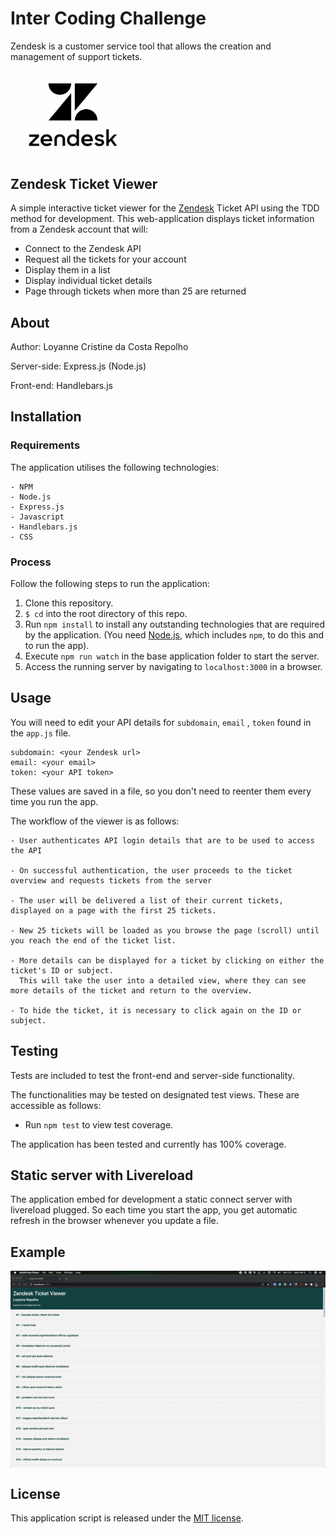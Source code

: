 # Inter Coding Challenge

Zendesk is a customer service tool that allows the creation and management of support tickets.

<img align="center" src="https://github.com/loyannec/zendesk-ticket-viewer/blob/master/zendesk-logo.png" width="200" >

## Zendesk Ticket Viewer

A simple interactive ticket viewer for the [Zendesk](https://www.zendesk.com/) Ticket API using the TDD method for development. This web-application displays ticket information from a Zendesk account that will:

- Connect to the Zendesk API
- Request all the tickets for your account
- Display them in a list
- Display individual ticket details
- Page through tickets when more than 25 are returned

## About

Author: Loyanne Cristine da Costa Repolho

Server-side: Express.js (Node.js)

Front-end: Handlebars.js

## Installation

### Requirements

The application utilises the following technologies:

```
- NPM
- Node.js
- Express.js
- Javascript
- Handlebars.js
- CSS
```

### Process

Follow the following steps to run the application:

1. Clone this repository.
2. `$ cd` into the root directory of this repo.
3. Run `npm install` to install any outstanding technologies that are required by the application. (You need [Node.js](https://nodejs.org/), which includes `npm`, to do this and to run the app).
4. Execute `npm run watch` in the base application folder to start the server.
5. Access the running server by navigating to `localhost:3000` in a browser.

## Usage

You will need to edit your API details for `subdomain`, `email` , `token` found in the `app.js` file.

```
subdomain: <your Zendesk url>
email: <your email>
token: <your API token>
```

These values are saved in a file, so you don't need to reenter them every time you run the app.

The workflow of the viewer is as follows:

```
- User authenticates API login details that are to be used to access the API

- On successful authentication, the user proceeds to the ticket overview and requests tickets from the server

- The user will be delivered a list of their current tickets, displayed on a page with the first 25 tickets.

- New 25 tickets will be loaded as you browse the page (scroll) until you reach the end of the ticket list.

- More details can be displayed for a ticket by clicking on either the ticket's ID or subject.
  This will take the user into a detailed view, where they can see more details of the ticket and return to the overview.

- To hide the ticket, it is necessary to click again on the ID or subject.
```

## Testing

Tests are included to test the front-end and server-side functionality.

The functionalities may be tested on designated test views. These are accessible as follows:

- Run `npm test` to view test coverage.

The application has been tested and currently has 100% coverage.

## Static server with Livereload

The application embed for development a static connect server with livereload plugged. So each time you start the app, you get automatic refresh in the browser whenever you update a file.

## **Example**

<img align="center" src="https://github.com/loyannec/zendesk-ticket-viewer/blob/master/apresentation.gif" >

## License

This application script is released under the [MIT license](https://opensource.org/licenses/MIT).
